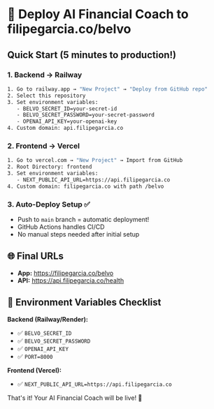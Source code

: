 # 🚀 Deploy AI Financial Coach to filipegarcia.co/belvo

## Quick Start (5 minutes to production!)

### 1. Backend → Railway 
```bash
1. Go to railway.app → "New Project" → "Deploy from GitHub repo"
2. Select this repository
3. Set environment variables:
   - BELVO_SECRET_ID=your-secret-id
   - BELVO_SECRET_PASSWORD=your-secret-password  
   - OPENAI_API_KEY=your-openai-key
4. Custom domain: api.filipegarcia.co
```

### 2. Frontend → Vercel
```bash
1. Go to vercel.com → "New Project" → Import from GitHub
2. Root Directory: frontend
3. Set environment variables:
   - NEXT_PUBLIC_API_URL=https://api.filipegarcia.co
4. Custom domain: filipegarcia.co with path /belvo
```

### 3. Auto-Deploy Setup ✅
- Push to `main` branch = automatic deployment!
- GitHub Actions handles CI/CD
- No manual steps needed after initial setup

## 🌐 Final URLs
- **App:** https://filipegarcia.co/belvo
- **API:** https://api.filipegarcia.co/health

## 🔧 Environment Variables Checklist

**Backend (Railway/Render):**
- ✅ `BELVO_SECRET_ID` 
- ✅ `BELVO_SECRET_PASSWORD`
- ✅ `OPENAI_API_KEY`
- ✅ `PORT=8000`

**Frontend (Vercel):**
- ✅ `NEXT_PUBLIC_API_URL=https://api.filipegarcia.co`

That's it! Your AI Financial Coach will be live! 🎉
